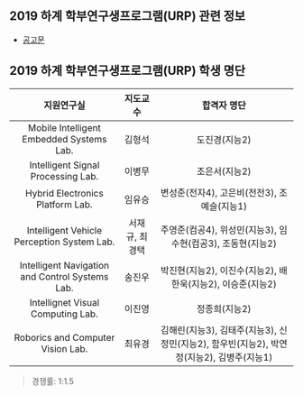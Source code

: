 ## 2019 하계 학부연구생프로그램(URP) 관련 정보
- [공고문](http://imc.sejong.ac.kr/bbs/notice/90564)



## 2019 하계 학부연구생프로그램(URP) 학생 명단
| 지원연구실 | 지도교수 | 합격자 명단 |
|:--:|:--:|:--:|
| Mobile Intelligent Embedded Systems Lab. | 김형석 | 도진경(지능2) |
| Intelligent Signal Processing Lab. | 이병무 | 조은서(지능2) |
| Hybrid Electronics Platform Lab. | 임유승 | 변성준(전자4), 고은비(전전3), 조예슬(지능1) |
| Intelligent Vehicle Perception System Lab. | 서재규, 최경택 | 주영준(컴공4), 위성민(지능3), 임수현(컴공3), 조동현(지능2) |
| Intelligent Navigation and Control Systems Lab. | 송진우 | 박진현(지능2), 이진수(지능2), 배한욱(지능2), 이승준(지능2) | 
| Intellignet Visual Computing Lab. | 이진영 | 정종희(지능2) |
| Roborics and Computer Vision Lab. | 최유경 | 김해린(지능3), 김태주(지능3), 신정민(지능2), 함우빈(지능2), 박연정(지능2), 김병주(지능1) |

> 경쟁률: 1:1.5
